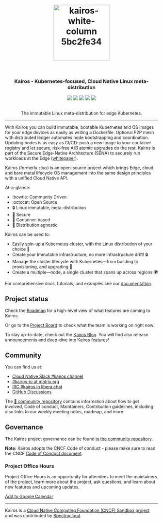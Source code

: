 <h1 align="center">
  <br>
     <img width="184" alt="kairos-white-column 5bc2fe34" src="https://user-images.githubusercontent.com/2420543/193010398-72d4ba6e-7efe-4c2e-b7ba-d3a826a55b7d.png">
    <br>
<br>
</h1>

<h3 align="center">Kairos - Kubernetes-focused, Cloud Native Linux meta-distribution</h3>
<p align="center">
  <a href="https://github.com/kairos-io/kairos/issues"><img src="https://img.shields.io/github/issues/kairos-io/kairos"></a>
  <a href="https://github.com/kairos-io/kairos/actions/workflows/image-master.yaml"> <img src="https://github.com/kairos-io/kairos/actions/workflows/image-master.yaml/badge.svg"></a>
  <a href="https://www.bestpractices.dev/projects/9100"><img src="https://www.bestpractices.dev/projects/9100/badge"></a>
  <a href="https://clomonitor.io/projects/cncf/kairos"><img src="https://img.shields.io/endpoint?url=https://clomonitor.io/api/projects/cncf/kairos/badge"></a>
  <a href="https://scorecard.dev/viewer/?uri=github.com/kairos-io/kairos"><img src="https://api.scorecard.dev/projects/github.com/kairos-io/kairos/badge"></a>
</p>

<p align="center">
     <br>
    The immutable Linux meta-distribution for edge Kubernetes.
</p>

<hr>

With Kairos you can build immutable, bootable Kubernetes and OS images for your edge devices as easily as writing a Dockerfile. Optional P2P mesh with distributed ledger automates node bootstrapping and coordination. Updating nodes is as easy as CI/CD: push a new image to your container registry and let secure, risk-free A/B atomic upgrades do the rest. Kairos is part of the Secure Edge-Native Architecture (SENA) to securely run workloads at the Edge ([whitepaper](https://github.com/kairos-io/kairos/files/11250843/Secure-Edge-Native-Architecture-white-paper-20240417.3.pdf)).

Kairos (formerly `c3os`) is an open-source project which brings Edge, cloud, and bare metal lifecycle OS management into the same design principles with a unified Cloud Native API.

At-a-glance:

- :bowtie: Community Driven
- :octocat: Open Source
- :lock: Linux immutable, meta-distribution
- :key: Secure
- :whale: Container-based
- :penguin: Distribution agnostic

Kairos can be used to:

- Easily spin-up a Kubernetes cluster, with the Linux distribution of your choice :penguin:
- Create your Immutable infrastructure, no more infrastructure drift! :lock:
- Manage the cluster lifecycle with Kubernetes—from building to provisioning, and upgrading :rocket:
- Create a multiple—node, a single cluster that spans up across regions :earth_africa:

For comprehensive docs, tutorials, and examples see our [documentation](https://kairos.io/getting-started/).

## Project status

Check the [Roadmap](https://github.com/orgs/kairos-io/projects/2) for a high-level view of what features are coming to Kairos.

Or go to the [Project Board](https://github.com/orgs/kairos-io/projects/1/views/1) to check what the team is working on right now!

To stay up-to-date, check out the [Kairos Blog](https://kairos.io/blog/). You will find also release announcements and deep-dive into Kairos features!

## Community

You can find us at:

- [Cloud Native Slack #kairos channel](https://cloud-native.slack.com/archives/C0707M8UEU8)
- [#kairos-io at matrix.org](https://matrix.to/#/#kairos-io:matrix.org)
- [IRC #kairos in libera.chat](https://web.libera.chat/#kairos)
- [GitHub Discussions](https://github.com/kairos-io/kairos/discussions)

The [:handshake: community repository](https://github.com/kairos-io/community) contains information about how to get involved, Code of conduct, Maintainers, Contribution guidelines, including also links to our weekly meeting notes, roadmap, and more.

## Governance

The Kairos project governance can be found [in the community repository](https://github.com/kairos-io/community/blob/main/GOVERNANCE.md). 

**Note:** Kairos adopts the CNCF Code of conduct - please make sure to read the CNCF [Code of Conduct document](https://github.com/kairos-io/community/blob/main/CODE_OF_CONDUCT.md).

### Project Office Hours

Project Office Hours is an opportunity for attendees to meet the maintainers of the project, learn more about the project, ask questions, and learn about new features and upcoming updates.

[Add to Google Calendar](https://calendar.google.com/calendar/embed?src=c_6d65f26502a5a67c9570bb4c16b622e38d609430bce6ce7fc1d8064f2df09c11%40group.calendar.google.com&ctz=Europe%2FRome)

---

Kairos is a [Cloud Native Computing Foundation (CNCF) Sandbox project](https://www.cncf.io/sandbox-projects/) and was contributed by [Spectrocloud](https://spectrocloud.com).

